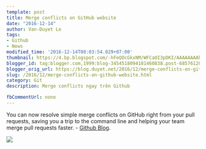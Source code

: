 ```yaml
---
template: post
title: Merge conflicts on GitHub website
date: "2016-12-14"
author: Van-Duyet Le
tags:
- Github
- News
modified_time: '2016-12-14T08:03:54.029+07:00'
thumbnail: https://4.bp.blogspot.com/-hFeQOcGkxNM/WFCaOI3pDKI/AAAAAAAAhBg/s5ZA2JgUDF4J5NQn8cXDCgaklegz8RstwCK4B/s1600/fd64b010-c06b-11e6-9dd3-a827e299c5bf.gif
blogger_id: tag:blogger.com,1999:blog-3454518094181460838.post-6857612873015292900
blogger_orig_url: https://blog.duyet.net/2016/12/merge-conflicts-on-github-website.html
slug: /2016/12/merge-conflicts-on-github-website.html
category: Git
description: Merge conflicts ngay trên Github

fbCommentUrl: none
---
```


You can now resolve simple merge conflicts on GitHub right from your pull requests, saving you a trip to the command line and helping your team merge pull requests faster. - [Github Blog](https://github.com/blog/2293-resolve-simple-merge-conflicts-on-github).

![](https://4.bp.blogspot.com/-hFeQOcGkxNM/WFCaOI3pDKI/AAAAAAAAhBg/s5ZA2JgUDF4J5NQn8cXDCgaklegz8RstwCK4B/s1600/fd64b010-c06b-11e6-9dd3-a827e299c5bf.gif)
